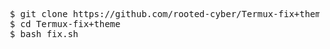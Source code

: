 <pre>
 $ git clone https://github.com/rooted-cyber/Termux-fix+theme
 $ cd Termux-fix+theme
 $ bash fix.sh
 </pre>